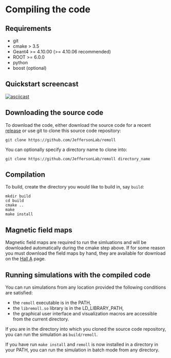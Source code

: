# Compiling the code

## Requirements

* git
* cmake > 3.5
* Geant4 >= 4.10.00 (>= 4.10.06 recommended)
* ROOT >= 6.0.0
* python
* boost (optional)

## Quickstart screencast

[![asciicast](https://asciinema.org/a/220728.svg)](https://asciinema.org/a/220728)

## Downloading the source code

To download the code, either download the source code for a recent [release](https://github.com/JeffersonLab/remoll/releases) or use git to clone this source code repository:
```
git clone https://github.com/JeffersonLab/remoll
```
You can optionally specify a directory name to clone into:
```
git clone https://github.com/JeffersonLab/remoll directory_name
```

## Compilation

To build, create the directory you would like to build in, say `build`:
```
mkdir build
cd build
cmake ..
make
make install
```

## Magnetic field maps

Magnetic field maps are required to run the simluations and will be downloaded automatically during the cmake step above. If for some reason you must download the field maps by hand, they are available for download on the [Hall A](http://hallaweb.jlab.org/12GeV/Moller/downloads/remoll/) page.

## Running simulations with the compiled code

You can run simulations from any location provided the following conditions are satisfied:
- the `remoll` executable is in the PATH,
- the `libremoll.so` library is in the LD_LIBRARY_PATH,
- the graphical user interface and visualization macros are accessible from the current directory.

If you are in the directory into which you cloned the source code repository, you can run the simulation as `build/remoll`.

If you have run `make install` and `remoll` is now installed in a directory in your PATH, you can run the simulation in batch mode from any directory.
